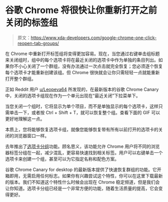 # 谷歌 Chrome 将很快让你重新打开之前关闭的标签组

> 原文：<https://www.xda-developers.com/google-chrome-one-click-reopen-tab-groups/>

在 Chrome 中重新打开标签组将变得更加容易。现在，当您通过右键单击组标题来关闭组时，组中的每个选项卡将在最近关闭的选项卡中作为单独的条目列出。如果你不小心关闭了一个群组，没有办法通过一次点击就完全恢复；您必须逐个恢复每个选项卡才能重新创建该组。但 Chrome 很快就会让你只需轻轻一点就能重新打开整个群组。

正如 Reddit 用户 [u/Leopeva64](https://www.reddit.com/r/chrome/comments/mje842/tab_groups_now_appear_as_single_entries_in_the/) 所发现的，在最新版本的谷歌 Chrome Canary 中，关闭的选项卡组现在作为一个单元出现在“最近关闭”下拉菜单下。

当您关闭一个组时，它将显示为单个项目，而不是单独显示的每个选项卡，这样只需单击一下，或者按 Ctrl + Shift + T，就可以恢复整个组。查看下面的 GIF 可以更好地理解这一点。

本质上，您将能够恢复选项卡组，就像您能够恢复带有所有以前打开的选项卡的关闭的浏览器窗口一样。

去年推出了[选项卡分组](https://www.xda-developers.com/google-chrome-tab-groups/)功能。顾名思义，该功能允许 Chrome 用户将不同的浏览器标签分组在一起，减少混乱，更容易快速找到相关标签。用户可以右键单击一个选项卡来创建一个组，甚至可以为它指定名称和配色方案。

谷歌 Chrome Canary for desktop 的最新版本提供了快速恢复群组的功能。它开箱即用，无需启用任何标志。如果你有兴趣尝试这个特性，你可以在这里下载最新的版本。我们不知道这个特性什么时候会出现在 Chrome 稳定频道，但是我们会让你知道。选项卡分组已经是一个非常方便的功能，随着生活质量的提高，它会变得更好。